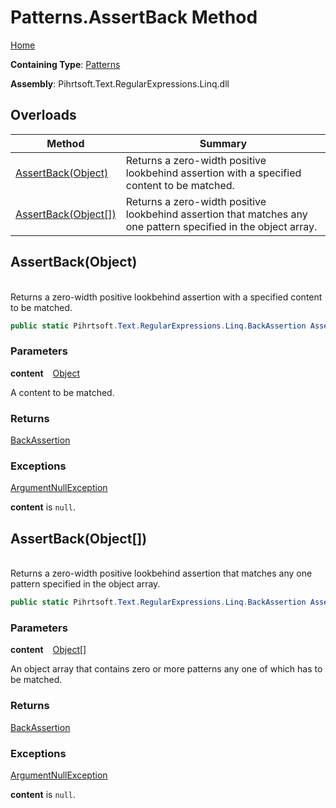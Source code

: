 # Patterns\.AssertBack Method

[Home](../../../../../../README.md)

**Containing Type**: [Patterns](../README.md)

**Assembly**: Pihrtsoft\.Text\.RegularExpressions\.Linq\.dll

## Overloads

| Method | Summary |
| ------ | ------- |
| [AssertBack(Object)](#Pihrtsoft_Text_RegularExpressions_Linq_Patterns_AssertBack_System_Object_) | Returns a zero\-width positive lookbehind assertion with a specified content to be matched\. |
| [AssertBack(Object\[\])](#Pihrtsoft_Text_RegularExpressions_Linq_Patterns_AssertBack_System_Object___) | Returns a zero\-width positive lookbehind assertion that matches any one pattern specified in the object array\. |

## AssertBack\(Object\) <a id="Pihrtsoft_Text_RegularExpressions_Linq_Patterns_AssertBack_System_Object_"></a>

\
Returns a zero\-width positive lookbehind assertion with a specified content to be matched\.

```csharp
public static Pihrtsoft.Text.RegularExpressions.Linq.BackAssertion AssertBack(object content)
```

### Parameters

**content** &ensp; [Object](https://docs.microsoft.com/en-us/dotnet/api/system.object)

A content to be matched\.

### Returns

[BackAssertion](../../BackAssertion/README.md)

### Exceptions

[ArgumentNullException](https://docs.microsoft.com/en-us/dotnet/api/system.argumentnullexception)

**content** is `null`\.

## AssertBack\(Object\[\]\) <a id="Pihrtsoft_Text_RegularExpressions_Linq_Patterns_AssertBack_System_Object___"></a>

\
Returns a zero\-width positive lookbehind assertion that matches any one pattern specified in the object array\.

```csharp
public static Pihrtsoft.Text.RegularExpressions.Linq.BackAssertion AssertBack(params object[] content)
```

### Parameters

**content** &ensp; [Object](https://docs.microsoft.com/en-us/dotnet/api/system.object)\[\]

An object array that contains zero or more patterns any one of which has to be matched\.

### Returns

[BackAssertion](../../BackAssertion/README.md)

### Exceptions

[ArgumentNullException](https://docs.microsoft.com/en-us/dotnet/api/system.argumentnullexception)

**content** is `null`\.

